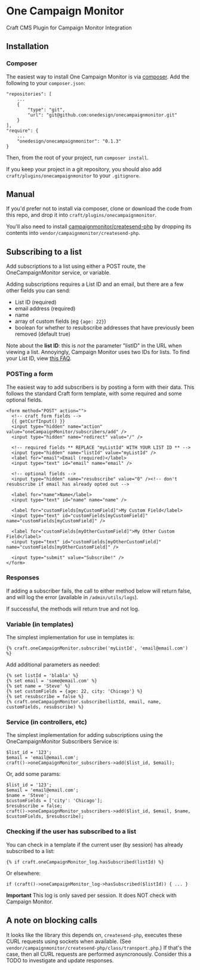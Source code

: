 # One Campaign Monitor

Craft CMS Plugin for Campaign Monitor Integration

## Installation

### Composer

The easiest way to install One Campaign Monitor is via [composer](https://getcomposer.org). Add the following to your `composer.json`:

```
"repositories": [
    ...
    {
        "type": "git",
        "url": "git@github.com:onedesign/onecampaignmonitor.git"
    }
],
"require": {
    ...
    "onedesign/onecampaignmonitor": "0.1.3"
}
```

Then, from the root of your project, run `composer install`.

If you keep your project in a git repository, you should also add `craft/plugins/onecampaignmonitor` to your `.gitignore`.

## Manual

If you'd prefer not to install via composer, clone or download the code from this repo, and drop it into `craft/plugins/onecampaignmonitor`.

You'll also need to install [campaignmonitor/createsend-php](https://github.com/campaignmonitor/createsend-php) by dropping its contents into `vendor/campaignmonitor/createsend-php`.

## Subscribing to a list

Add subscriptions to a list using either a POST route, the OneCampaignMonitor service, or variable.

Adding subscriptions requires a List ID and an email, but there are a few other fields you can send:

* List ID (required)
* email address (required)
* name
* array of custom fields (eg `{age: 22}`)
* boolean for whether to resubscribe addresses that have previously been removed (default true)

Note about the **list ID**: this is _not_ the parameter "listID" in the URL when viewing a list. Annoyingly, Campaign Monitor uses two IDs for lists. To find your List ID, view [this FAQ](https://createform.com/support/campaignmonitor-list).

### POSTing a form

The easiest way to add subscribers is by posting a form with their data. This follows the standard Craft form template, with some required and some optional fields.

```
<form method="POST" action="">
  <!-- craft form fields -->
  {{ getCsrfInput() }}
  <input type="hidden" name="action" value="oneCampaignMonitor/subscribers/add" />
  <input type="hidden" name="redirect" value="/" />

  <!-- required fields ** REPLACE "myListId" WITH YOUR LIST ID ** -->
  <input type="hidden" name="listId" value="myListId" />
  <label for="email">Email (required)</label>
  <input type="text" id="email" name="email" />

  <!-- optional fields -->
  <input type="hidden" name="resubscribe" value="0" /><!-- don't resubscribe if email has already opted out -->

  <label for="name">Name</label>
  <input type="text" id="name" name="name" />

  <label for="customFields[myCustomField]">My Custom Field</label>
  <input type="text" id="customFields[myCustomField]" name="customFields[myCustomField]" />

  <label for="customFields[myOtherCustomField]">My Other Custom Field</label>
  <input type="text" id="customFields[myOtherCustomField]" name="customFields[myOtherCustomField]" />

  <input type="submit" value="Subscribe!" />
</form>
```

### Responses

If adding a subscriber fails, the call to either method below will return false, and will log the error (available in `/admin/utils/logs`).

If successful, the methods will return true and not log.

### Variable (in templates)

The simplest implementation for use in templates is:

```
{% craft.oneCampaignMonitor.subscribe('myListId', 'email@email.com') %}
```

Add additional parameters as needed:

```
{% set listId = 'blabla' %}
{% set email = 'some@email.com' %}
{% set name = 'Steve' %}
{% set customFields = {age: 22, city: 'Chicago'} %}
{% set resubscribe = false %}
{% craft.oneCampaignMonitor.subscribe(listId, email, name, customFields, resubscribe) %}
```

### Service (in controllers, etc)

The simplest implementation for adding subscriptions using the OneCampaignMonitor Subscribers Service is:

```
$list_id = '123';
$email = 'email@email.com';
craft()->oneCampaignMonitor_subscribers->add($list_id, $email);
```

Or, add some params:

```
$list_id = '123';
$email = 'email@email.com';
$name = 'Steve';
$customFields = ['city': 'Chicago'];
$resubscribe = false;
craft()->oneCampaignMonitor_subscribers->add($list_id, $email, $name, $customFields, $resubscribe);
```

### Checking if the user has subscribed to a list

You can check in a template if the current user (by session) has already subscribed to a list:

```
{% if craft.oneCampaignMonitor_log.hasSubscribed(listId) %}
```

Or elsewhere:

```
if (craft()->oneCampaignMonitor_log->hasSubscribed($listId)) { ... }
```

**Important** This log is only saved per session. It does NOT check with Campaign Monitor.

## A note on blocking calls

It looks like the library this depends on, `createsend-php`, executes these CURL requests using sockets when available. (See `vendor/campaignmonitor/createsend-php/class/transport.php`.) If that's the case, then all CURL requests are performed asyncronously. Consider this a TODO to investigate and update responses.
